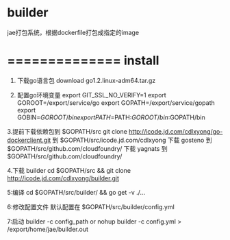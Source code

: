 builder
====
jae打包系统，根据dockerfile打包成指定的image


==============
install
==============

1. 下载go语言包
	download go1.2.linux-adm64.tar.gz
	
2. 配置go环境变量
	export GIT_SSL_NO_VERIFY=1
	export GOROOT=/export/service/go
	export GOPATH=/export/service/gopath
	export GOBIN=$GOROOT/bin
	export PATH=$PATH:$GOROOT/bin:$GOPATH/bin
	
3.提前下载依赖包到 $GOPATH/src
	git clone http://icode.jd.com/cdlxyong/go-dockerclient.git 到 $GOPATH/src/icode.jd.com/cdlxyong
	下载 gosteno 到 $GOPATH/src/github.com/cloudfoundry/
	下载 yagnats 到 $GOPATH/src/github.com/cloudfoundry/
	
4.下载 builder
	cd $GOPATH/src && git clone http://icode.jd.com/cdlxyong/builder.git

5:编译
	cd $GOPATH/src/builder/ && go get -v ./...
	
6:修改配置文件
	默认配置在 $GOPATH/src/builder/config.yml
	
7:启动
	builder -c config_path
	or 
	nohup builder -c config.yml > /export/home/jae/builder.out
